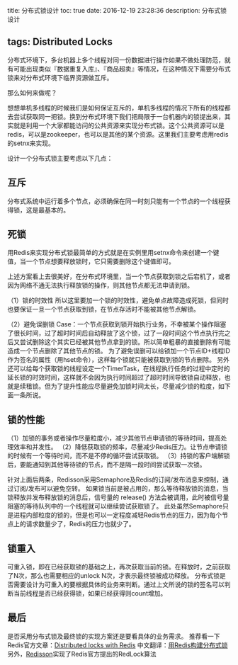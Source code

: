 title: 分布式锁设计
toc: true
date: 2016-12-19 23:28:36
description: 分布式锁设计

tags: Distributed Locks
---

分布式环境下，多台机器上多个线程对同一份数据进行操作如果不做处理防范，就有可能出现类似『数据重复入库』、『商品超卖』等情况，在这种情况下需要分布式锁来对分布式环境下临界资源做互斥。

那么如何来做呢？

想想单机多线程的时候我们是如何保证互斥的，单机多线程的情况下所有的线程都去尝试获取同一把锁。换到分布式环境下我们把局限于一台机器内的锁提出来，其实就是利用一个大家都能访问的公共资源来实现分布式锁。这个公共资源可以是redis，可以是zookeeper，也可以是其他的某个资源。这里我们主要考虑用redis的setnx来实现。

设计一个分布式锁主要考虑以下几点：

## 互斥
分布式系统中运行着多个节点，必须确保在同一时刻只能有一个节点的一个线程获得锁，这是最基本的。

## 死锁
用Redis来实现分布式锁最简单的方式就是在实例里用setnx命令来创建一个键值，当一个节点想要释放锁时，它只需要删除这个键值即可。

上述方案看上去很美好，在分布式环境里，当一个节点获取到锁之后宕机了，或者因为网络不通无法执行释放锁的操作，则其他节点都无法申请到锁。

（1）锁的时效性
所以这里要加一个锁的时效性，避免单点故障造成死锁，但同时也要保证一旦一个节点获取到锁，在节点存活时不能被其他节点解锁。

（2）避免误删锁
Case：一个节点获取到锁开始执行业务，不幸被某个操作阻塞了很长时间，过了超时时间后自动释放了这个锁，过了一段时间这个节点执行完之后又尝试删除这个其实已经被其他节点拿到的锁。所以简单粗暴的直接删除有可能造成一个节点删除了其他节点的锁。
为了避免误删可以给锁加一个节点ID+线程ID作为签名的属性（用hset命令），这样每个锁就只能被获取到锁的节点删除。
另外还可以给每个获取锁的线程设定一个TimerTask，在线程执行任务的过程中定时的延长锁的时效时间，这样就不会因为执行时间超过了超时时间导致锁自动释放，也就是续租锁。但为了提升性能应尽量避免加锁时间太长，尽量减少锁的粒度，如下面一条所说。

## 锁的性能
（1）加锁的事务或者操作尽量粒度小，减少其他节点申请锁的等待时间，提高处理效率和并发性。
（2）降低获取锁的频率，尽量减少Redis压力。让节点申请锁的时候有一个等待时间，而不是不停的循环尝试获取锁。 
（3）持锁的客户端解锁后，要能通知到其他等待锁的节点，而不是隔一段时间尝试获取一次锁。

针对上面后两条，Redisson采用Semaphore及Redis的订阅/发布消息来控制，通过订阅/发布可以避免空转。
如果锁当前是被占用的，那么等待释放锁的消息，当锁释放并发布释放锁的消息后，信号量的 release() 方法会被调用，此时被信号量阻塞的等待队列中的一个线程就可以继续尝试获取锁了。
此处虽然Semaphore只是进程内部粒度的锁的，但是也可以一定程度减轻Redis节点的压力，因为每个节点上的请求数量少了，Redis的压力也就少了。

## 锁重入
可重入锁，即在已经获取锁的基础之上，再次获取当前的锁。在释放时，之前获取了N次，那么也需要相应的unlock N次，才表示最终锁被成功释放。
分布式锁是否需要设计为可重入的要根据具体的业务来判断。通过上文所说的锁的签名可以判断当前线程是否已经获得锁，如果已经获得则count增加。

## 最后
是否采用分布式锁及最终锁的实现方案还是要看具体的业务需求。
推荐看一下Redis官方文章：[Distributed locks with Redis](https://github.com/antirez/redis-doc/blob/master/topics/distlock.md) 
中文翻译：[用Redis构建分布式锁](http://ifeve.com/redis-lock)
另外，[Redisson](https://github.com/redisson/redisson/wiki/Redisson%E9%A1%B9%E7%9B%AE%E4%BB%8B%E7%BB%8D)实现了Redis官方提出的RedLock算法


